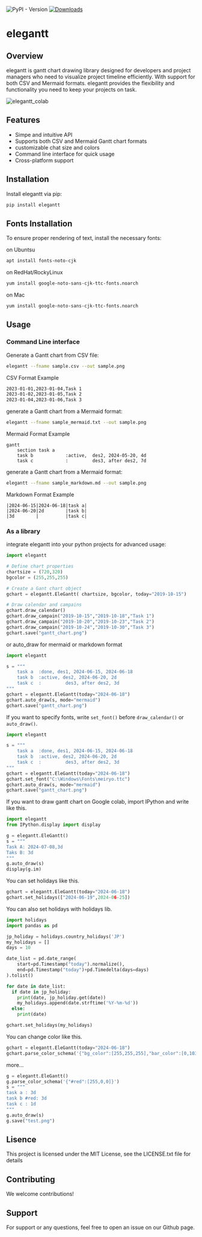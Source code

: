 ![PyPI - Version](https://img.shields.io/pypi/v/elegantt)
[![Downloads](https://static.pepy.tech/badge/elegantt)](https://pepy.tech/project/elegantt)


# elegantt

## Overview

elegantt is gantt chart drawing library designed for developers and project managers who need to visualize project timeline efficiently. With support for both CSV and Mermaid formats. elegantt provides the flexibility and functionality you need to keep your projects on task.

![elegantt_colab](https://github.com/usop4/github_actions_test/assets/44801/91b86c6b-30a4-42df-aedf-567957f8dabc)

## Features

- Simpe and intuitive API
- Supports both CSV and Mermaid Gantt chart formats
- customizable chat size and colors
- Command line interface for quick usage
- Cross-platform support

## Installation

Install elegantt via pip:
```sh
pip install elegantt
```

## Fonts Installation

To ensure proper rendering of text, install the necessary fonts:

on Ubuntsu
```sh
apt install fonts-noto-cjk
```

on RedHat/RockyLinux
```sh
yum install google-noto-sans-cjk-ttc-fonts.noarch
```

on Mac
```sh
yum install google-noto-sans-cjk-ttc-fonts.noarch
```

## Usage

### Command Line interface

Generate a Gantt chart from CSV file:

```sh
elegantt --fname sample.csv --out sample.png
```

CSV Format Example

```txt
2023-01-01,2023-01-04,Task 1
2023-01-02,2023-01-05,Task 2
2023-01-04,2023-01-06,Task 3
```

generate a Gantt chart from a Mermaid format:

```sh
elegantt --fname sample_mermaid.txt --out sample.png
```

Mermaid Format Example

```
gantt
    section task a
    task b            :active,  des2, 2024-05-20, 4d
    task c            :         des3, after des2, 7d
```

generate a Gantt chart from a Mermaid format:

```sh
elegantt --fname sample_markdown.md --out sample.png
```

Markdown Format Example

```
|2024-06-15|2024-06-18|task a|
|2024-06-20|2d        |task b|
|3d        |          |task c|
```

### As a library

integrate elegantt into your python projects for advanced usage:

```py
import elegantt

# Define chart properties
chartsize = (720,320)
bgcolor = (255,255,255)

# Create a Gant chart object
gchart = elegantt.EleGantt( chartsize, bgcolor, today="2019-10-15")

# Draw calendar and campains
gchart.draw_calendar()
gchart.draw_campain("2019-10-15","2019-10-18","Task 1")
gchart.draw_campain("2019-10-20","2019-10-23","Task 2")
gchart.draw_campain("2019-10-24","2019-10-30","Task 3")
gchart.save("gantt_chart.png")
```

or auto_draw for mermaid or markdown format

```py
import elegantt

s = """
    task a  :done, des1, 2024-06-15, 2024-06-18
    task b  :active, des2, 2024-06-20, 2d
    task c  :         des3, after des2, 3d
"""
gchart = elegantt.EleGantt(today="2024-06-18")
gchart.auto_draw(s, mode="mermaid")
gchart.save("gantt_chart.png")
```

If you want to specify fonts, write `set_font()` before `draw_calendar()` or `auto_draw()`.

```py
import elegantt

s = """
    task a  :done, des1, 2024-06-15, 2024-06-18
    task b  :active, des2, 2024-06-20, 2d
    task c  :         des3, after des2, 3d
"""
gchart = elegantt.EleGantt(today="2024-06-18")
gchart.set_font("C:\Windows\Fonts\meiryo.ttc")
gchart.auto_draw(s, mode="mermaid")
gchart.save("gantt_chart.png")
```

If you want to draw gantt chart on Google colab, import IPython and write like this.

```py
import elegantt
from IPython.display import display

g = elegantt.EleGantt()
s = """
Task A: 2024-07-08,3d
Taks B: 3d
"""
g.auto_draw(s)
display(g.im)
```

You can set holidays like this.

```py
gchart = elegantt.EleGantt(today="2024-06-18")
gchart.set_holidays(["2024-06-19",2024-06-25])
```

You can also set holidays with holidays lib.

```py
import holidays
import pandas as pd

jp_holiday = holidays.country_holidays('JP')
my_holidays = []
days = 10

date_list = pd.date_range(
    start=pd.Timestamp("today").normalize(),
    end=pd.Timestamp("today")+pd.Timedelta(days=days)
).tolist()

for date in date_list:
  if date in jp_holiday:
    print(date, jp_holiday.get(date))
    my_holidays.append(date.strftime('%Y-%m-%d'))
  else:
    print(date)

gchart.set_holidays(my_holidays)
```

You can change color like this.

```py
gchart = elegantt.EleGantt(today="2024-06-18")
gchart.parse_color_schema('{"bg_color":[255,255,255],"bar_color":[0,103,192]}')
```

more...

```py
g = elegantt.EleGantt()
g.parse_color_schema('{"#red":[255,0,0]}')
s = """
task a : 3d
task b #red: 3d
task c : 1d
"""
g.auto_draw(s)
g.save("test.png")
```


## Lisence

This project is licensed under the MIT License, see the LICENSE.txt file for details

## Contributing

We welcome contributions!

## Support

For support or any questions, feel free to open an issue on our Github page.


